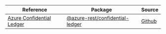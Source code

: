 | Reference | Package | Source |
|---|---|---|
|[Azure Confidential Ledger](confidential-ledger-rest-readme.md)|[@azure-rest/confidential-ledger](https://www.npmjs.com/package/@azure-rest/confidential-ledger)|[Github](https://github.com/Azure/azure-sdk-for-js/blob/main/sdk/confidentialledger/confidential-ledger-rest)|
